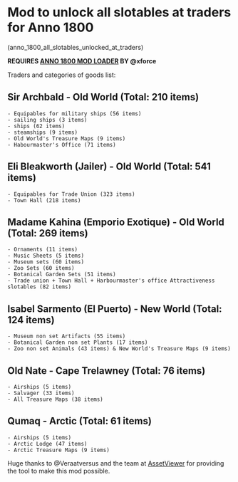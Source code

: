 # Mod to unlock all slotables at traders for Anno 1800
(anno_1800_all_slotables_unlocked_at_traders)

**REQUIRES [ANNO 1800 MOD LOADER](https://github.com/xforce/anno1800-mod-loader/releases) BY @xforce**

Traders and categories of goods list:

## Sir Archbald - Old World (Total: 210 items)
	- Equipables for military ships (56 items)
	- sailing ships (3 items) 
	- ships (62 items) 
	- steamships (9 items)
	- Old World's Treasure Maps (9 items) 
	- Habourmaster's Office (71 items)

## Eli Bleakworth (Jailer) - Old World (Total: 541 items)
	- Equipables for Trade Union (323 items) 
	- Town Hall (218 items)
  
## Madame Kahina (Emporio Exotique) - Old World (Total: 269 items)
	- Ornaments (11 items) 
	- Music Sheets (5 items)
	- Museum sets (60 items) 
	- Zoo Sets (60 items) 
	- Botanical Garden Sets (51 items)
	- Trade union + Town Hall + Harbourmaster's office Attractiveness slotables (82 items)

## Isabel Sarmento (El Puerto) - New World (Total: 124 items)
	- Museum non set Artifacts (55 items)
	- Botanical Garden non set Plants (17 items) 
	- Zoo non set Animals (43 items) & New World's Treasure Maps (9 items)

## Old Nate - Cape Trelawney (Total: 76 items)
	- Airships (5 items)
	- Salvager (33 items) 
	- All Treasure Maps (38 items)

## Qumaq - Arctic (Total: 61 items)
	- Airships (5 items)
	- Arctic Lodge (47 items)
	- Arctic Treasure Maps (9 items)

Huge thanks to @Veraatversus and the team at [AssetViewer](https://github.com/Miraak7000/AssetViewer) for providing the tool to make this mod possible.
